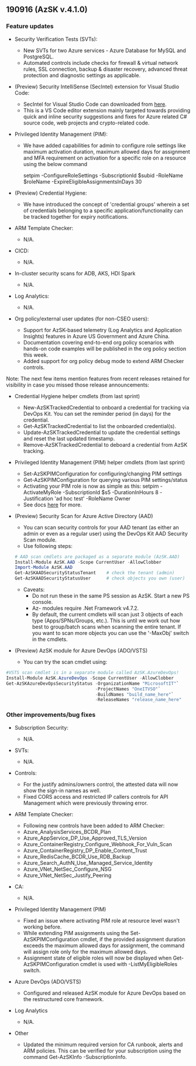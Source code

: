 ## 190916 (AzSK v.4.1.0)

### Feature updates

* Security Verification Tests (SVTs):
	* New SVTs for two Azure services - Azure Database for MySQL and PostgreSQL.
	* Automated controls include checks for firewall & virtual network rules, SSL connection, backup & disaster recovery, advanced threat protection and diagnostic settings as applicable.


* (Preview) Security IntelliSense (SecIntel) extension for Visual Studio Code: 
  * SecIntel for Visual Studio Code can downloaded from [here](https://marketplace.visualstudio.com/items?itemName=azsdktm.SecurityIntelliSense).
  * This is a VS Code editor extension mainly targeted towards providing quick and inline security suggestions and fixes for Azure related C# source code, web projects and crypto-related code.
*	Privileged Identity Management (PIM):
    * We have added capabilities for admin to configure role settings like maximum activation duration, maximum allowed days for assignment and MFA requirement on activation for a specific role on a resource using the below command
    
      setpim -ConfigureRoleSettings -SubscriptionId $subid -RoleName $roleName -ExpireEligibleAssignmentsInDays 30 

*	(Preview) Credential Hygiene:
    *	We have introduced the concept of 'credential groups' wherein a set of credentials belonging to a specific application/functionality can be tracked together for expiry notifications.
*	ARM Template Checker:
    *	N/A.
    
* CICD:
    * N/A.

*	In-cluster security scans for ADB, AKS, HDI Spark
    * N/A.

*	Log Analytics:
    *	N/A.

*	Org policy/external user updates (for non-CSEO users):
    *	Support for AzSK-based telemetry (Log Analytics and Application Insights) features in Azure US Government and Azure China.
    * Documentation covering end-to-end org policy scenarios with hands-on code examples will be published in the org policy section this week.  
    * Added support for org policy debug mode to extend ARM Checker controls.

Note: The next few items mention features from recent releases retained for visibility in case you missed those release announcements:

*	Credential Hygiene helper cmdlets (from last sprint)  
    * New-AzSKTrackedCredential to onboard a credential for tracking via DevOps Kit. You can set the reminder period (in days) for the credential.
    * Get-AzSKTrackedCredential to list the onboarded credential(s).
    * Update-AzSKTrackedCredential to update the credential settings and reset the last updated timestamp.
    * Remove-AzSKTrackedCredential to deboard a credential from AzSK tracking.

*	Privileged Identity Management (PIM) helper cmdlets (from last sprint)  
    *	Set-AzSKPIMConfiguration for configuring/changing PIM settings
    * Get-AzSKPIMConfiguration for querying various PIM settings/status
    * Activating your PIM role is now as simple as this:
    setpim -ActivateMyRole -SubscriptionId $s5 -DurationInHours 8 -Justification 'ad hoc test' -RoleName Owner
    * See docs [here](https://github.com/azsk/DevOpsKit-docs/blob/master/01-Subscription-Security/Readme.md#azsk-privileged-identity-management-pim-helper-cmdlets-1) for more.

*	(Preview) Security Scan for Azure Active Directory (AAD)
    *	You can scan security controls for your AAD tenant (as either an admin or even as a regular user) using the DevOps Kit AAD Security Scan module.
    *	Use following steps:
    ```Powershell
    # AAD scan cmdlets are packaged as a separate module (AzSK.AAD)
    Install-Module AzSK.AAD -Scope CurrentUser -AllowClobber
    Import-Module AzSK.AAD
    Get-AzSKAADSecurityStatusTenant    # check the tenant (admin)
    Get-AzSKAADSecurityStatusUser      # check objects you own (user)
    ``` 
    *	Caveats: 
        * Do not run these in the same PS session as AzSK. Start a new PS console.
        * Az- modules require .Net Framework v4.7.2.
        * By default, the current cmdlets will scan just 3 objects of each type (Apps/SPNs/Groups, etc.). This is until we work out how best to group/batch scans when scanning the entire tenant. If you want to scan more objects you can use the '-MaxObj' switch in the cmdlets.

*	(Preview) AzSK module for Azure DevOps (ADO/VSTS) 
    *	You can try the scan cmdlet using:
  ```Powershell
  #VSTS scan cmdlet is in a separate module called AzSK.AzureDevOps!
  Install-Module AzSK.AzureDevOps -Scope CurrentUser -AllowClobber    
  Get-AzSKAzureDevOpsSecurityStatus -OrganizationName "MicrosoftIT"`
                                    -ProjectNames "OneITVSO"`
                                    -BuildNames "build_name_here"`
                                    -ReleaseNames "release_name_here"  
  ```

### Other improvements/bug fixes
*	Subscription Security:
    *	N/A.
*	SVTs: 
    *	N/A.
*	Controls:
     *	For the justify admins/owners control, the attested data will now show the sign-in names as well.
    * Fixed CORS access and restricted IP callers controls for API Management which were previously throwing error.
*	ARM Template Checker:
    *	Following new controls have been added to ARM Checker:
      *	Azure_AnalysisServices_BCDR_Plan
      *	Azure_AppService_DP_Use_Approved_TLS_Version
      *	Azure_ContainerRegistry_Configure_Webhook_For_Vuln_Scan
      *	Azure_ContainerRegistry_DP_Enable_Content_Trust
      *	Azure_RedisCache_BCDR_Use_RDB_Backup
      *	Azure_Search_AuthN_Use_Managed_Service_Identity
      *	Azure_VNet_NetSec_Configure_NSG
      *	Azure_VNet_NetSec_Justify_Peering

*	CA:
    *	N/A. 

*	Privileged Identity Management (PIM)
    * Fixed an issue where activating PIM role at resource level wasn't working before. 
    * While extending PIM assignments using the Set-AzSKPIMConfiguration cmdlet, if the provided assignment duration exceeds the maximum allowed days for assignment, the command will assign role only for the maximum allowed days.
    * Assignment state of eligible roles will now be displayed when Get-AzSKPIMConfiguration cmdlet is used with -ListMyEligibleRoles switch.

* Azure DevOps (ADO/VSTS)
   * Configured and released AzSK module for Azure DevOps based on the restructured core framework.

*	Log Analytics
    *	N/A.

* Other
	 * Updated the minimum required version for CA runbook, alerts and ARM policies. This can be verified for your subscription using the command Get-AzSKInfo -SubscriptionInfo.

